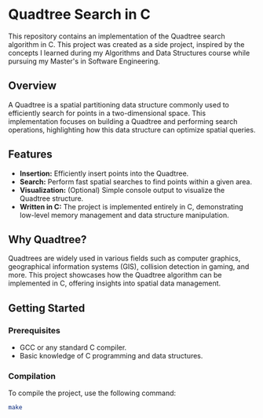 # Quadtree Search in C

This repository contains an implementation of the Quadtree search algorithm in C. This project was created as a side project, inspired by the concepts I learned during my Algorithms and Data Structures course while pursuing my Master's in Software Engineering.

## Overview

A Quadtree is a spatial partitioning data structure commonly used to efficiently search for points in a two-dimensional space. This implementation focuses on building a Quadtree and performing search operations, highlighting how this data structure can optimize spatial queries.

## Features

- **Insertion:** Efficiently insert points into the Quadtree.
- **Search:** Perform fast spatial searches to find points within a given area.
- **Visualization:** (Optional) Simple console output to visualize the Quadtree structure.
- **Written in C:** The project is implemented entirely in C, demonstrating low-level memory management and data structure manipulation.

## Why Quadtree?

Quadtrees are widely used in various fields such as computer graphics, geographical information systems (GIS), collision detection in gaming, and more. This project showcases how the Quadtree algorithm can be implemented in C, offering insights into spatial data management.

## Getting Started

### Prerequisites

- GCC or any standard C compiler.
- Basic knowledge of C programming and data structures.

### Compilation

To compile the project, use the following command:

```bash
make
